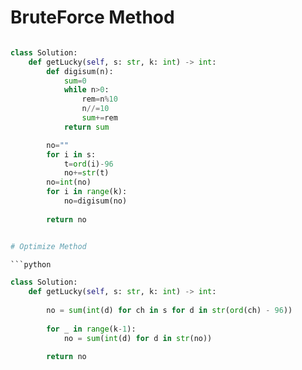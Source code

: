 # BruteForce Method

```python

class Solution:
    def getLucky(self, s: str, k: int) -> int:
        def digisum(n):
            sum=0
            while n>0:
                rem=n%10
                n//=10
                sum+=rem
            return sum

        no=""
        for i in s:
            t=ord(i)-96
            no+=str(t)
        no=int(no)
        for i in range(k):
            no=digisum(no)
        
        return no


# Optimize Method

```python

class Solution:
    def getLucky(self, s: str, k: int) -> int:
 
        no = sum(int(d) for ch in s for d in str(ord(ch) - 96))
        
        for _ in range(k-1):
            no = sum(int(d) for d in str(no))
        
        return no
